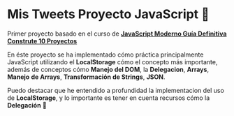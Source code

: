 # Mis Tweets Proyecto JavaScript 😬

Primer proyecto basado en el curso de  **[JavaScript Moderno Guía Definitiva Construte 10 Proyectos](https://www.udemy.com/course/javascript-moderno-guia-definitiva-construye-10-proyectos/ "JavaScript Moderno Guía Definitiva Construte 10 Proyectos")**

En éste proyecto se ha implementado cómo práctica principalmente JavaScript utilizando el **LocalStorage** cómo el concepto más importante, además de conceptos cómo **Manejo del DOM**, la **Delegacion**, **Arrays**, **Manejo** **de Arrays**, **Transformación de Strings**,  **JSON**.

Puedo destacar que he entendido a profundidad la implementacion del uso de **LocalStorage**, y lo importante es tener en cuenta recursos cómo la **Delegación**  💭
